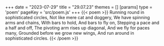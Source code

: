 +++
date = "2023-07-29"
title = "29.07.23"
themes = []
[params]
  type = 'poem'
  pageKey = 'src/poem.js'
+++
{{< poem >}}
Running round in sophisticated circles,
Not like mere cat and doggery,
We have spinning arms and chains,
With bars to hold,
And bars to fly on,
Stepping a pace and a half and off,
The pivoting arm rises up diagonal,
And we fly for paces many,
Grounded before we grow new wings,
And run around in sophisticated circles.
{{< /poem >}}